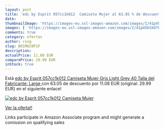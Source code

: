```yaml
---
layout: post
title: 'edc by Esprit 057cc1k012  Camiseta Mujer al 63.05 % de descuento'
date: 
thumbnailImage: 'https://images-eu.ssl-images-amazon.com/images/I/41pXOkSkD7L._SL200_.jpg'
images: [ 'https://images-eu.ssl-images-amazon.com/images/I/41pXOkSkD7L._SL200_.jpg' ]
comments: true
category: ofertas
author: ring
slug: B01MUC0P1F
description:
actualPrice: 11.08 EUR
comparePrice: 29.99 EUR
inStock: true
---
```


Está [edc by Esprit 057cc1k012  Camiseta Mujer  Gris  Light Grey   40  Talla del Fabricante: Large ](https://www.amazon.es/dp/B01MUC0P1F/?tag=tolees-21) con 63.05 de descuento por 11.08 EUR (original: 29.99 EUR) en el siguiente enlace!

[![edc by Esprit 057cc1k012  Camiseta Mujer](https://images-eu.ssl-images-amazon.com/images/I/41pXOkSkD7L._SL200_.jpg)](https://www.amazon.es/dp/B01MUC0P1F/?tag=tolees-21)

[Ver la oferta!!](https://www.amazon.es/dp/B01MUC0P1F/?tag=tolees-21)

Links participate in Amazon Associate program and might generate a comission on qualifying sales


